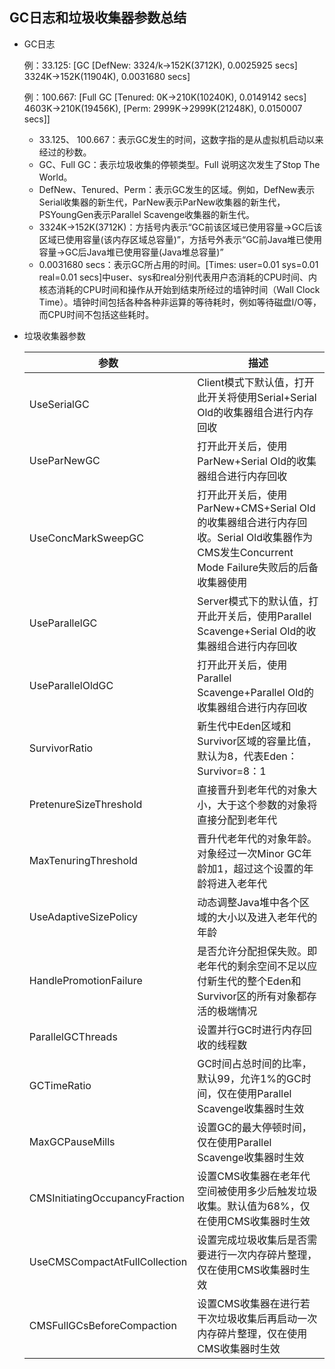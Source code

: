 ## GC日志和垃圾收集器参数总结

+ GC日志

  例：33.125:  [GC  [DefNew:  3324/k->152K(3712K),  0.0025925 secs]  3324K->152K(11904K), 0.0031680 secs]

  例：100.667:  [Full GC  [Tenured:  0K->210K(10240K), 0.0149142  secs]  4603K->210K(19456K),  [Perm:  2999K->2999K(21248K), 0.0150007  secs]]  

  + 33.125、 100.667：表示GC发生的时间，这数字指的是从虚拟机启动以来经过的秒数。
  + GC、Full GC：表示垃圾收集的停顿类型。Full 说明这次发生了Stop The World。
  + DefNew、Tenured、Perm：表示GC发生的区域。例如，DefNew表示Serial收集器的新生代，ParNew表示ParNew收集器的新生代，PSYoungGen表示Parallel Scavenge收集器的新生代。
  + 3324K->152K(3712K)：方括号内表示“GC前该区域已使用容量->GC后该区域已使用容量(该内存区域总容量)”，方括号外表示“GC前Java堆已使用容量->GC后Java堆已使用容量(Java堆总容量)”
  + 0.0031680 secs：表示GC所占用的时间。[Times: user=0.01 sys=0.01 real=0.01 secs]中user、sys和real分别代表用户态消耗的CPU时间、内核态消耗的CPU时间和操作从开始到结束所经过的墙钟时间（Wall Clock Time）。墙钟时间包括各种各种非运算的等待耗时，例如等待磁盘I/O等，而CPU时间不包括这些耗时。


+ 垃圾收集器参数

  | 参数                           | 描述                                                         |
  | ------------------------------ | ------------------------------------------------------------ |
  | UseSerialGC                    | Client模式下默认值，打开此开关将使用Serial+Serial Old的收集器组合进行内存回收 |
  | UseParNewGC                    | 打开此开关后，使用ParNew+Serial Old的收集器组合进行内存回收  |
  | UseConcMarkSweepGC             | 打开此开关后，使用ParNew+CMS+Serial Old的收集器组合进行内存回收。Serial Old收集器作为CMS发生Concurrent Mode Failure失败后的后备收集器使用 |
  | UseParallelGC                  | Server模式下的默认值，打开此开关后，使用Parallel Scavenge+Serial Old的收集器组合进行内存回收 |
  | UseParallelOldGC               | 打开此开关后，使用Parallel Scavenge+Parallel Old的收集器组合进行内存回收 |
  | SurvivorRatio                  | 新生代中Eden区域和Survivor区域的容量比值，默认为8，代表Eden：Survivor=8：1 |
  | PretenureSizeThreshold         | 直接晋升到老年代的对象大小，大于这个参数的对象将直接分配到老年代 |
  | MaxTenuringThreshold           | 晋升代老年代的对象年龄。对象经过一次Minor GC年龄加1，超过这个设置的年龄将进入老年代 |
  | UseAdaptiveSizePolicy          | 动态调整Java堆中各个区域的大小以及进入老年代的年龄           |
  | HandlePromotionFailure         | 是否允许分配担保失败。即老年代的剩余空间不足以应付新生代的整个Eden和Survivor区的所有对象都存活的极端情况 |
  | ParallelGCThreads              | 设置并行GC时进行内存回收的线程数                             |
  | GCTimeRatio                    | GC时间占总时间的比率，默认99，允许1%的GC时间，仅在使用Parallel Scavenge收集器时生效 |
  | MaxGCPauseMills                | 设置GC的最大停顿时间，仅在使用Parallel Scavenge收集器时生效  |
  | CMSInitiatingOccupancyFraction | 设置CMS收集器在老年代空间被使用多少后触发垃圾收集。默认值为68%，仅在使用CMS收集器时生效 |
  | UseCMSCompactAtFullCollection  | 设置完成垃圾收集后是否需要进行一次内存碎片整理，仅在使用CMS收集器时生效 |
  | CMSFullGCsBeforeCompaction     | 设置CMS收集器在进行若干次垃圾收集后再启动一次内存碎片整理，仅在使用CMS收集器时生效 |
